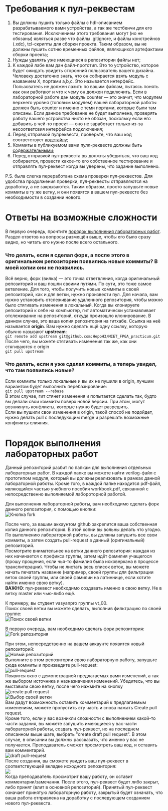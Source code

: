 # Требования к пул-реквестам
1) Вы должны пушить только файлы с hdl-описанием разрабатываемого вами устройства, а так же тестбенчи для его тестирования. Исключением этого требования могут (но не обязаны) являться разве что файлы .gitignore, и файлы констрейнов (.xdc), tcl-скрипты для сборки проекта. Таким образом, вы не должны пушить сотню временных файлов, являющихся артефактами сборки проекта;
2) Нужды удалять уже имеющиеся в репозитории файлы нет;
3) К каждой лабе вам дан файл-прототип. Это то устройство, которое будет ожидать увидеть сторонний пользователь вашего дизайна. Человеку достаточно знать, что он собирается взять модуль с названием X, портами a,b,c. Это называется интерфейс. Пользователь не должен лазить по вашим файлам, пытаясь понять как они работают и что к чему он должен подключить. Если в лабораторной работе дан модуль counter — это значит, что модулем верхнего уровня (топовым модулем) вашей лабораторной работы должен быть counter и именно с теми портами, которые были там описаны. Если данное требование не будет выполнена, проверять работу вашего устройства никто не обязан, поскольку если его добавить в чей-то проект — оно не заработает только из-за несоответсвия интерфейса подключения;
4) Перед отправкой пулреквеста, проверьте, что ваш код соответствует [кодстайлу](http://82.179.184.185:82/doku.php?id=verilog_guideline);
5) Коммиты в публикуемом вами пулл-реквесте должны быть [содержательными](https://habr.com/ru/post/416887/);
6) Перед отправкой пул-реквеста вы должны убедиться, что ваш код собирается, провести какое-то его собственное тестирование и отправлять пул-реквест когда вы уверены, что задание выполнено.

P.S. была слегка переработана схема проверки пул-реквестов. Для удобства продолжения проверки, пул-реквесты отправляются на доработку, а не закрываются. Таким образом, просто запушьте новые коммиты в ту же ветку, и они появятся в вашем пул-реквесте без необходимости в создании нового.

# Ответы на возможные сложности
В первую очередь, прочтите [порядок выполнения лабораторных работ](#порядок-выполнения-лабораторных-работ). Раздел ответов на вопросы размещён выше, чтобы его было сразу видно, но читать его нужно после всего остального.  
### Что делать, если я сделал форк, а после этого в оригинальном репозитории появились новые коммиты? В моей копии они не появились.
Всё верно, форк (вилка) — это точка ответвления, когда оригинальный репозиторий и ваш пошли своими путями. По сути, это тоже самое ветвление. Для того, чтобы получить новые коммиты в своей репозиторий, как и для ветки, нужно произвести пул. Для начала, вам нужно установить отслеживание удаленного репозитория, чтобы можно было стягивать изменения в локальный. Когда вы клонируете репозиторий к себе на компьютер, гит автоматически устанавливает отслеживание на репозиторий, откуда произошло клонирование. В данном случае, это ваша копия репозитория на гитхабе. Ссылка на неё называется **origin**. Вам нужно сделать ещё одну ссылку, которую обычно называют **upstream**:  
``git remote add upstream git@github.com:HepoH3/MIET_FPGA_practicum.git``  
После чего, вы можете стягивать изменения так же, как они стягиваются с origin  
``git pull upstream``  
### Что делать, если я уже сделал коммиты, а теперь увидел, что там появились новые?
Если коммиты только локальные и вы их не пушили в origin, лучшим вариантом будет выполнить перебазирование:  
``git pull upstream --rebase``  
В этом случае, гит стянет изменения и попытается сделать так, будто вы делали свои коммиты поверх новой версии. При этом, могут возникнуть конфликты, которые нужно будет разрешить.  
Если вы пушили свои изменения в origin, такой способ не подойдет, нужно делать pull с последующим merge и разрешать возможные конфликты слияния.  

# Порядок выполнения лабораторных работ

Данный репозиторий разбит по папкам для выполнения отдельных лабораторных работ. В каждой папке вы можете найти verilog-файл с прототипом модуля, который вы должны реализовать в рамках данной лабораторной работы. Кроме того, в каждой папке находится pdf-файл, являющийся частью учебного пособия workbook.pdf, связанной с непосредственно выполняемой лабороторной работой.

Для выполнения лабораторной работы, вам необходимо сделать форк данного репозитория, с помощью кнопки:  
![Кнопка fork](https://puu.sh/FGz2k/7a72d38adc.png "Кнопка fork")

После чего, за вашим аккаунтом github закрепится ваша собственная копия данного репозитория. В этой копии вы вольны делать что угодно. По выполнению лабораторной работы, вы должны запушить все свои коммиты, а затем создать pull-request в данный (оригинальный) репозиторий.  
Посмотрите внимательнее на ветки данного репозитория: каждая из них начинается с префикса группы, затем идёт фамилия учащегося (прошу прощения, если чья-то фамилия была исковеркана в процессе транслитерации). Чтобы не листать весь список веток, вы можете начать печатать название (например, своей группы для фильтрации веток своей группы, или своей фамилии на латиннице, если хотите найти именно свою ветку).  
**ВАЖНО**: пул-реквест необходимо создавать именно в свою ветку. Не в ветку master или чью-либо ещё.

К примеру, вы студент vasyanpro группы vt_00.  
Поиск своей ветки вы можете сделать, выполнив фильтрацию по своей группе:  
![Поиск своей ветки](https://puu.sh/FGzgK/872a08ee4a.png "Поиск своей ветки")  

В первую очередь, вам необходимо сделать форк репозитория:  
![Fork репозитория](https://puu.sh/FGz9j/8a8d09b1fd.png "Fork репозитория")  

При этом, непосредственно на вашем аккаунте появится новый репозиторий:  
![Новый репозиторий](https://puu.sh/FGzmv/3f877341d1.png "Новый репозиторий")  
Выполните в этом репозитории свою лабораторную работу, запушьте сюда коммиты и произведите pull-request:  
![pull-request](https://puu.sh/FGzoN/fd21890429.png "pull-request")  
Появится окно с демонстрацией предлагаемых вами изменений, а так же выбором источника и назназначения изменений. Убедитесь, что вы выставили свою ветку, после чего нажмите на кнопку ![create pull request](https://puu.sh/FGzyw/4d56fb1f85.png "create pull request")  
![Выбор своей ветки](https://puu.sh/FGzwp/3350fc0456.png "Выбор своей ветки")  
Вам дадут возможность оставить комментарий к предлагаемым изменениям, можете пропустить эту часть и снова нажать Create pull request.  
Кроме того, если у вас возникли сложности с выполнением какой-то части задания, вы можете запушить имеющиеся у вас части лабораторной работы, создать пул-реквест, но на последнем описанном выше шаге, выбрать "create draft pull request". В этом случае, в описании вы должны рассказать, что именно у вас не получается. Преподаватель сможет просмотреть ваш код, и оставить вам комментарий.  
![draft pull-request](https://puu.sh/FGzIm/78a7a454f5.png "draft pull-request")  
После создания, вы сможете увидеть ваш пул-реквест в соответствующей вкладке исходного репозитория:  
![](https://puu.sh/FGzMN/56542d12f1.png)  
Когда преподаватель просмотрит вашу работу, он оставит комментарии/замечания. После этого, пул-реквест будет либо закрыт, либо принят (влит в основной репозиторий). Принятый пул-реквест означает принятую лабораторную работу, закрытый будет означать, что ваша работа отправлена на доработку с последующем созданием нового пул-реквеста.
